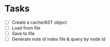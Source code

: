 # Tasks

- [ ] Create a cache/AST object
- [ ] Load from file
- [ ] Save to file
- [ ] Generate note id index file & query by node id